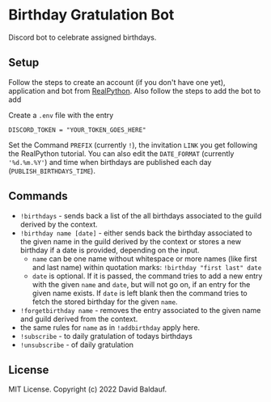 # Birthday Gratulation Bot
Discord bot to celebrate assigned birthdays.

## Setup
Follow the steps to create an account (if you don't have one yet), application and bot from [RealPython](https://realpython.com/how-to-make-a-discord-bot-python/). Also follow the steps to add the bot to add

Create a `.env` file with the entry

```console
DISCORD_TOKEN = "YOUR_TOKEN_GOES_HERE"
```

Set the Command `PREFIX` (currently `!`), the invitation `LINK` you get following the RealPython tutorial.
You can also edit the `DATE_FORMAT` (currently `'%d.%m.%Y'`) and time when birthdays are published each day (`PUBLISH_BIRTHDAYS_TIME`).

## Commands
- `!birthdays` - sends back a list of the all birthdays associated to the guild derived by the context.
- `!birthday name [date]` - either sends back the birthday associated to the given name in the guild derived by the context or stores a new birthday if a date is provided, depending on the input.
  - `name` can be one name without whitespace or more names (like first and last name) within quotation marks: `!birthday "first last" date`
  - `date` is optional. If it is passed, the command tries to add a new entry with the given `name` and `date`, but will not go on, if an entry for the given name exists. If `date` is left blank then the command tries to fetch the stored birthday for the given `name`.
- `!forgetbirthday name` - removes the entry associated to the given name and guild derived from the context.
 - the same rules for `name` as in `!addbirthday` apply here.
- `!subscribe` - to daily gratulation of todays birthdays
- `!unsubscribe` - of daily gratulation

## License
MIT License. Copyright (c) 2022 David Baldauf.